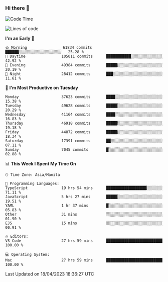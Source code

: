 ### Hi there 👋

<!--START_SECTION:waka-->
![Code Time](http://img.shields.io/badge/Code%20Time-3%2C858%20hrs%2020%20mins-blue)

![Lines of code](https://img.shields.io/badge/From%20Hello%20World%20I%27ve%20Written-100.0%20million%20lines%20of%20code-blue)

**I'm an Early 🐤** 

```text
🌞 Morning                61834 commits       ██████░░░░░░░░░░░░░░░░░░░   25.28 % 
🌆 Daytime                105011 commits      ███████████░░░░░░░░░░░░░░   42.92 % 
🌃 Evening                49384 commits       █████░░░░░░░░░░░░░░░░░░░░   20.19 % 
🌙 Night                  28412 commits       ███░░░░░░░░░░░░░░░░░░░░░░   11.61 % 
```
📅 **I'm Most Productive on Tuesday** 

```text
Monday                   37623 commits       ████░░░░░░░░░░░░░░░░░░░░░   15.38 % 
Tuesday                  49628 commits       █████░░░░░░░░░░░░░░░░░░░░   20.29 % 
Wednesday                41164 commits       ████░░░░░░░░░░░░░░░░░░░░░   16.83 % 
Thursday                 46918 commits       █████░░░░░░░░░░░░░░░░░░░░   19.18 % 
Friday                   44872 commits       █████░░░░░░░░░░░░░░░░░░░░   18.34 % 
Saturday                 17391 commits       ██░░░░░░░░░░░░░░░░░░░░░░░   07.11 % 
Sunday                   7045 commits        █░░░░░░░░░░░░░░░░░░░░░░░░   02.88 % 
```


📊 **This Week I Spent My Time On** 

```text
🕑︎ Time Zone: Asia/Manila

💬 Programming Languages: 
TypeScript               19 hrs 54 mins      ██████████████████░░░░░░░   71.11 % 
JavaScript               5 hrs 27 mins       █████░░░░░░░░░░░░░░░░░░░░   19.51 % 
YAML                     1 hr 37 mins        █░░░░░░░░░░░░░░░░░░░░░░░░   05.83 % 
Other                    31 mins             ░░░░░░░░░░░░░░░░░░░░░░░░░   01.90 % 
EJS                      15 mins             ░░░░░░░░░░░░░░░░░░░░░░░░░   00.91 % 

🔥 Editors: 
VS Code                  27 hrs 59 mins      █████████████████████████   100.00 % 

💻 Operating System: 
Mac                      27 hrs 59 mins      █████████████████████████   100.00 % 
```


 Last Updated on 18/04/2023 18:36:27 UTC
<!--END_SECTION:waka-->


<!--
**rad182/rad182** is a ✨ _special_ ✨ repository because its `README.md` (this file) appears on your GitHub profile.

Here are some ideas to get you started:

- 🔭 I’m currently working on ...
- 🌱 I’m currently learning ...
- 👯 I’m looking to collaborate on ...
- 🤔 I’m looking for help with ...
- 💬 Ask me about ...
- 📫 How to reach me: ...
- 😄 Pronouns: ...
- ⚡ Fun fact: ...
-->
